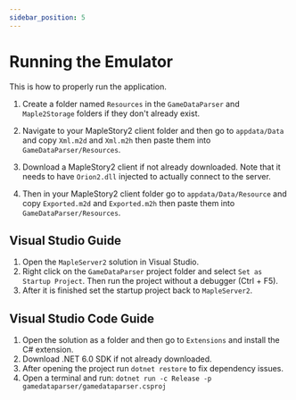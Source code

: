 ```yaml
---
sidebar_position: 5
---
```


# Running the Emulator

This is how to properly run the application.

1. Create a folder named `Resources` in the `GameDataParser` and `Maple2Storage` folders if they don't already exist.

2. Navigate to your MapleStory2 client folder and then go to `appdata/Data` and copy `Xml.m2d` and `Xml.m2h` then paste them into `GameDataParser/Resources`.

3. Download a MapleStory2 client if not already downloaded. Note that it needs to have `Orion2.dll` injected to actually connect to the server.

4. Then in your MapleStory2 client folder go to `appdata/Data/Resource` and copy `Exported.m2d` and `Exported.m2h` then paste them into `GameDataParser/Resources`.

## Visual Studio Guide

1. Open the `MapleServer2` solution in Visual Studio.
2. Right click on the `GameDataParser` project folder and select `Set as Startup Project`. Then run the project without a debugger (Ctrl + F5).
3. After it is finished set the startup project back to `MapleServer2`.

## Visual Studio Code Guide

1. Open the solution as a folder and then go to `Extensions` and install the C# extension.
2. Download .NET 6.0 SDK if not already downloaded.
3. After opening the project run `dotnet restore` to fix dependency issues.
4. Open a terminal and run: `dotnet run -c Release -p gamedataparser/gamedataparser.csproj`
